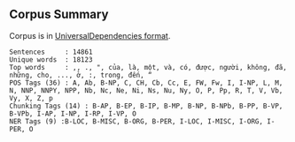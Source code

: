 ## Corpus Summary

Corpus is in [UniversalDependencies format](https://github.com/UniversalDependencies/UD_Vietnamese).

```
Sentences     : 14861
Unique words  : 18123
Top words     : ,, ., ", của, là, một, và, có, được, người, không, đã, những, cho, ..., ở, :, trong, đến, “
POS Tags (36) : A, Ab, B-NP, C, CH, Cb, Cc, E, FW, Fw, I, I-NP, L, M, N, NNP, NNPY, NPP, Nb, Nc, Ne, Ni, Ns, Nu, Ny, O, P, Pp, R, T, V, Vb, Vy, X, Z, p
Chunking Tags (14) : B-AP, B-EP, B-IP, B-MP, B-NP, B-NPb, B-PP, B-VP, B-VPb, I-AP, I-NP, I-RP, I-VP, O
NER Tags (9) :B-LOC, B-MISC, B-ORG, B-PER, I-LOC, I-MISC, I-ORG, I-PER, O
```